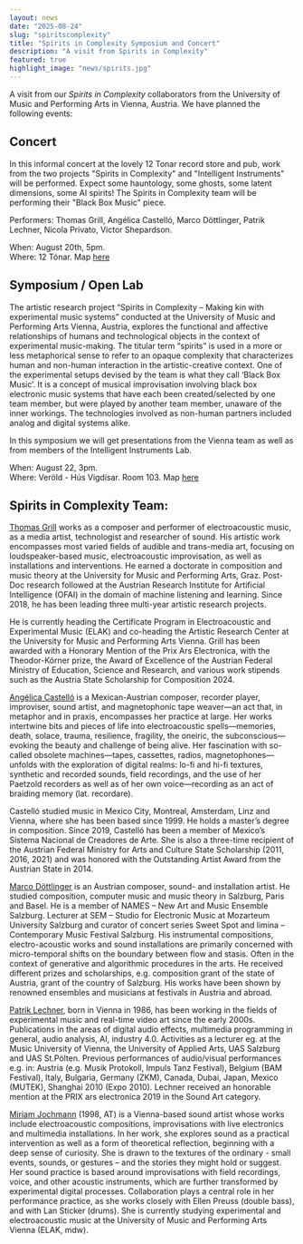 ```yaml
---
layout: news
date: "2025-08-24"
slug: "spiritscomplexity"
title: "Spirits in Complexity Symposium and Concert"
description: "A visit from Spirits in Complexity"
featured: true
highlight_image: "news/spirits.jpg"
---
```



<script>
    import CaptionedImage from "../../components/Images/CaptionedImage.svelte"
</script>


A visit from our *Spirits in Complexity* collaborators from the University of Music and Performing Arts in Vienna, Austria. We have planned the following events:


## Concert

In this informal concert at the lovely 12 Tonar record store and pub, work from the two projects "Spirits in Complexity" and "Intelligent Instruments" will be performed. Expect some hauntology, some ghosts, some latent dimensions, some AI spirits! The Spirits in Complexity team will be performing their "Black Box Music" piece.

Performers: Thomas Grill, Angélica Castelló, Marco Döttlinger, Patrik Lechner, Nicola Privato, Victor Shepardson. 

When: August 20th, 5pm. <br>
Where: 12 Tónar. Map [here](https://maps.app.goo.gl/FrRvwRTLTtnD8ig19) <br>



## Symposium / Open Lab

The artistic research project “Spirits in Complexity – Making kin with experimental music systems” conducted at the University of Music and Performing Arts Vienna, Austria, explores the functional and affective relationships of humans and technological objects in the context of experimental music-making. The titular term “spirits” is used in a more or less metaphorical sense to refer to an opaque complexity that characterizes human and non-human interaction in the artistic-creative context. One of the experimental setups devised by the team is what they call ‘Black Box Music’. It is a concept of musical improvisation involving black box electronic music systems that have each been created/selected by one team member, but were played by another team member, unaware of the inner workings. The technologies involved as non-human partners included analog and digital systems alike.  

In this symposium we will get presentations from the Vienna team as well as from members of the Intelligent Instruments Lab.

When: August 22, 3pm. <br>
Where: Veröld - Hús Vigdísar. Room 103. Map [here](https://maps.app.goo.gl/YPQ82HxCT5UPurn68) <br>


<CaptionedImage
    src="news/spirits_black_box_music.png"
    alt="Spirits in complexity"
    caption=""
/>

 
## Spirits in Complexity Team:

[Thomas Grill](https://grrrr.org/) works as a composer and performer of electroacoustic music, as a media artist, technologist and researcher of sound. His artistic work encompasses most varied fields of audible and trans-media art, focusing on loudspeaker-based music, electroacoustic improvisation, as well as installations and interventions. He earned a doctorate in composition and music theory at the University for Music and Performing Arts, Graz. Post-Doc research followed at the Austrian Research Institute for Artificial Intelligence (OFAI) in the domain of machine listening and learning. Since 2018, he has been leading three multi-year artistic research projects.

He is currently heading the Certificate Program in Electroacoustic and Experimental Music (ELAK) and co-heading the Artistic Research Center at the University for Music and Performing Arts Vienna.
Grill has been awarded with a Honorary Mention of the Prix Ars Electronica, with the Theodor-Körner prize, the Award of Excellence of the Austrian Federal Ministry of Education, Science and Research, and various work stipends such as the Austria State Scholarship for Composition 2024.

[Angélica Castelló](https://castello.klingt.org/) is a Mexican-Austrian composer, recorder player, improviser, sound artist, and magnetophonic tape weaver—an act that, in metaphor and in praxis, encompasses her practice at large. Her works intertwine bits and pieces of life into electroacoustic spells—memories, death, solace, trauma, resilience, fragility, the oneiric, the subconscious—evoking the beauty and challenge of being alive. Her fascination with so-called obsolete machines—tapes, cassettes, radios, magnetophones—unfolds with the exploration of digital realms: lo-fi and hi-fi textures, synthetic and recorded sounds, field recordings, and the use of her Paetzold recorders as well as of her own voice—recording as an act of braiding memory (lat. recordare).

Castelló studied music in Mexico City, Montreal, Amsterdam, Linz and Vienna, where she has been based since 1999. He holds a master’s degree in composition. Since 2019, Castelló has been a member of Mexico’s Sistema Nacional de Creadores de Arte. She is also a three-time recipient of the Austrian Federal Ministry for Arts and Culture State Scholarship (2011, 2016, 2021) and was honored with the Outstanding Artist Award from the Austrian State in 2014.

[Marco Döttlinger](https://www.doettlinger.org/) is an Austrian composer, sound- and installation artist. He studied composition, computer music and music theory in Salzburg, Paris and Basel. He is a member of NAMES – New Art and Music Ensemble Salzburg. Lecturer at SEM – Studio for Electronic Music at Mozarteum University Salzburg and curator of concert series Sweet Spot and limina – Contemporary Music Festival Salzburg. His instrumental compositions, electro-acoustic works and sound installations are primarily concerned with micro-temporal shifts on the boundary between flow and stasis. Often in the context of generative and algorithmic procedures in the arts.
He received different prizes and scholarships, e.g. composition grant of the state of Austria, grant of the country of Salzburg. His works have been shown by renowned ensembles and musicians at festivals in Austria and abroad.

[Patrik Lechner](https://musichackspace.org/thinkific_instructor/patrik-lechner/), born in Vienna in 1986, has been working in the fields of experimental music and real-time video art since the early 2000s. Publications in the areas of digital audio effects, multimedia programming in general, audio analysis, AI, industry 4.0. Activities as a lecturer eg. at the Music University of Vienna, the University of Applied Arts, UAS Salzburg and UAS St.Pölten.
Previous performances of audio/visual performances e.g. in: Austria (e.g. Musik Protokoll, Impuls Tanz Festival), Belgium (BAM Festival), Italy, Bulgaria, Germany (ZKM), Canada, Dubai, Japan, Mexico (MUTEK), Shanghai 2010 (Expo 2010). Lechner received an honorable mention at the PRIX ars electronica 2019 in the Sound Art category.

[Miriam Jochmann](https://velak.klingt.org/artists/miriam-jochmann/) (1998, AT) is a Vienna-based sound artist whose works include electroacoustic compositions, improvisations with live electronics and multimedia installations. In her work, she explores sound as a practical intervention as well as a form of theoretical reflection, beginning with a deep sense of curiosity. She is drawn to the textures of the ordinary - small events, sounds, or gestures – and the stories they might hold or suggest. Her sound practice is based around improvisations with field recordings, voice, and other acoustic instruments, which are further transformed by experimental digital processes. Collaboration plays a central role in her performance practice, as she works closely with Ellen Preuss (double bass), and with Lan Sticker (drums). She is currently studying experimental and electroacoustic music at the University of Music and Performing Arts Vienna (ELAK, mdw).

<br>
<br>
<CaptionedImage
    src="news/spirits.jpg"
    alt="Spirits in complexity"
    caption=""
/>

<br>
<br>


